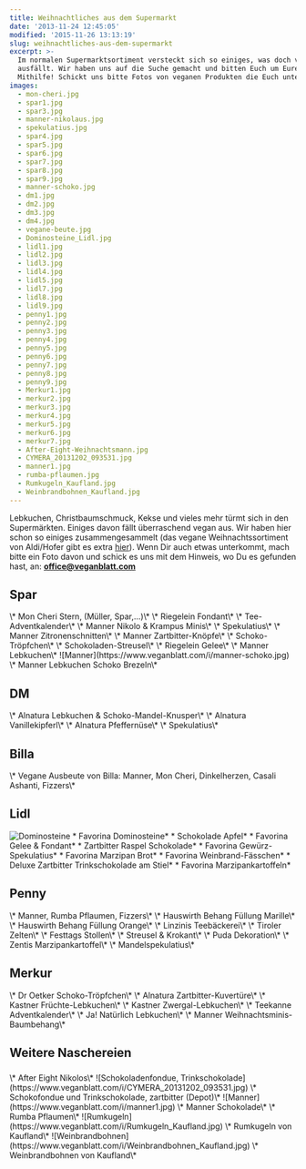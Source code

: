 ```yaml
---
title: Weihnachtliches aus dem Supermarkt
date: '2013-11-24 12:45:05'
modified: '2015-11-26 13:13:19'
slug: weihnachtliches-aus-dem-supermarkt
excerpt: >-
  Im normalen Supermarktsortiment versteckt sich so einiges, was doch vegan
  ausfällt. Wir haben uns auf die Suche gemacht und bitten Euch um Eure
  Mithilfe! Schickt uns bitte Fotos von veganen Produkten die Euch unterkommen.
images:
  - mon-cheri.jpg
  - spar1.jpg
  - spar3.jpg
  - manner-nikolaus.jpg
  - spekulatius.jpg
  - spar4.jpg
  - spar5.jpg
  - spar6.jpg
  - spar7.jpg
  - spar8.jpg
  - spar9.jpg
  - manner-schoko.jpg
  - dm1.jpg
  - dm2.jpg
  - dm3.jpg
  - dm4.jpg
  - vegane-beute.jpg
  - Dominosteine_Lidl.jpg
  - lidl1.jpg
  - lidl2.jpg
  - lidl3.jpg
  - lidl4.jpg
  - lidl5.jpg
  - lidl7.jpg
  - lidl8.jpg
  - lidl9.jpg
  - penny1.jpg
  - penny2.jpg
  - penny3.jpg
  - penny4.jpg
  - penny5.jpg
  - penny6.jpg
  - penny7.jpg
  - penny8.jpg
  - penny9.jpg
  - Merkur1.jpg
  - merkur2.jpg
  - merkur3.jpg
  - merkur4.jpg
  - merkur5.jpg
  - merkur6.jpg
  - merkur7.jpg
  - After-Eight-Weihnachtsmann.jpg
  - CYMERA_20131202_093531.jpg
  - manner1.jpg
  - rumba-pflaumen.jpg
  - Rumkugeln_Kaufland.jpg
  - Weinbrandbohnen_Kaufland.jpg
---
```


Lebkuchen, Christbaumschmuck, Kekse und vieles mehr türmt sich in den Supermärkten. Einiges davon fällt überraschend vegan aus. Wir haben hier schon so einiges zusammengesammelt (das vegane Weihnachtssortiment von Aldi/Hofer gibt es extra [hier](https://www.veganblatt.com/veganes-weihnachtssortiment-aldi-hofer)). Wenn Dir auch etwas unterkommt, mach bitte ein Foto davon und schick es uns mit dem Hinweis, wo Du es gefunden hast, an: **office@veganblatt.com**

## Spar

<!-- Image removed (no copyright): mon-cheri-300x225.jpg --> \* Mon Cheri Stern, (Müller, Spar,...)\* <!-- Image removed (no copyright): spar1-300x114.jpg --> \* Riegelein Fondant\* <!-- Image removed (no copyright): spar3-246x300.jpg --> \* Tee-Adventkalender\* <!-- Image removed (no copyright): manner-nikolaus-225x300.jpg --> \* Manner Nikolo & Krampus Minis\* <!-- Image removed (no copyright): spekulatius-300x225.jpg --> \* Spekulatius\* <!-- Image removed (no copyright): spar4-266x300.jpg --> \* Manner Zitronenschnitten\* <!-- Image removed (no copyright): spar5-300x192.jpg --> \* Manner Zartbitter-Knöpfe\* <!-- Image removed (no copyright): spar6-228x300.jpg --> \* Schoko-Tröpfchen\* <!-- Image removed (no copyright): spar7-258x300.jpg --> \* Schokoladen-Streusel\* <!-- Image removed (no copyright): spar8-300x188.jpg --> \* Riegelein Gelee\* <!-- Image removed (no copyright): spar9-300x192.jpg --> \* Manner Lebkuchen\* ![Manner](https://www.veganblatt.com/i/manner-schoko.jpg) \* Manner Lebkuchen Schoko Brezeln\*

## DM

<!-- Image removed (no copyright): dm1-300x253.jpg --> \* Alnatura Lebkuchen & Schoko-Mandel-Knusper\* <!-- Image removed (no copyright): dm2-197x300.jpg --> \* Alnatura Vanillekipferl\* <!-- Image removed (no copyright): dm3-300x296.jpg --> \* Alnatura Pfeffernüse\* <!-- Image removed (no copyright): dm4-300x109.jpg --> \* Spekulatius\*

## Billa

<!-- Image removed (no copyright): vegane-beute-300x200.jpg --> \* Vegane Ausbeute von Billa: Manner, Mon Cheri, Dinkelherzen, Casali Ashanti, Fizzers\*

## Lidl

![Dominosteine](https://www.veganblatt.com/i/Dominosteine_Lidl.jpg) \* Favorina Dominosteine\* <!-- Image removed (no copyright): lidl1-300x188.jpg --> \* Schokolade Apfel\* <!-- Image removed (no copyright): lidl2-300x188.jpg --> \* Favorina Gelee & Fondant\* <!-- Image removed (no copyright): lidl3-300x188.jpg --> \* Zartbitter Raspel Schokolade\* <!-- Image removed (no copyright): lidl4-300x199.jpg --> \* Favorina Gewürz-Spekulatius\* <!-- Image removed (no copyright): lidl5-300x188.jpg --> \* Favorina Marzipan Brot\* <!-- Image removed (no copyright): lidl7-224x300.jpg --> \* Favorina Weinbrand-Fässchen\* <!-- Image removed (no copyright): lidl8-219x300.jpg --> \* Deluxe Zartbitter Trinkschokolade am Stiel\* <!-- Image removed (no copyright): lidl9-280x300.jpg --> \* Favorina Marzipankartoffeln\*

## Penny

<!-- Image removed (no copyright): Pennymarkt-vegane-Süßigkeiten-lisa-300x297.jpg --> \* Manner, Rumba Pflaumen, Fizzers\* <!-- Image removed (no copyright): penny1-300x295.jpg --> \* Hauswirth Behang Füllung Marille\* <!-- Image removed (no copyright): penny2-300x249.jpg --> \* Hauswirth Behang Füllung Orange\* <!-- Image removed (no copyright): penny3-217x300.jpg --> \* Linzinis Teebäckerei\* <!-- Image removed (no copyright): penny4-208x300.jpg --> \* Tiroler Zelten\* <!-- Image removed (no copyright): penny5-257x300.jpg --> \* Festtags Stollen\* <!-- Image removed (no copyright): penny6-300x174.jpg --> \* Streusel & Krokant\* <!-- Image removed (no copyright): penny7-221x300.jpg --> \* Puda Dekoration\* <!-- Image removed (no copyright): penny8-300x244.jpg --> \* Zentis Marzipankartoffel\* <!-- Image removed (no copyright): penny9-300x133.jpg --> \* Mandelspekulatius\*

## Merkur

<!-- Image removed (no copyright): Merkur1-300x243.jpg --> \* Dr Oetker Schoko-Tröpfchen\* <!-- Image removed (no copyright): merkur2-146x300.jpg --> \* Alnatura Zartbitter-Kuvertüre\* <!-- Image removed (no copyright): merkur3-210x300.jpg --> \* Kastner Früchte-Lebkuchen\* <!-- Image removed (no copyright): merkur4-187x300.jpg --> \* Kastner Zwergal-Lebkuchen\* <!-- Image removed (no copyright): merkur5-300x190.jpg --> \* Teekanne Adventkalender\* <!-- Image removed (no copyright): merkur6-300x264.jpg --> \* Ja! Natürlich Lebkuchen\* <!-- Image removed (no copyright): merkur7-300x166.jpg --> \* Manner Weihnachtsminis-Baumbehang\*

## Weitere Naschereien

### [<!-- Image removed (no copyright): DSC_0573-300x168.jpg -->](https://www.veganblatt.com/i/DSC_0573.jpg)

<!-- Image removed (no copyright): After-Eight-Weihnachtsmann-300x168.jpg --> \* After Eight Nikolos\* ![Schokoladenfondue, Trinkschokolade](https://www.veganblatt.com/i/CYMERA_20131202_093531.jpg) \* Schokofondue und Trinkschokolade, zartbitter (Depot)\* ![Manner](https://www.veganblatt.com/i/manner1.jpg) \* Manner Schokolade\* <!-- Image removed (no copyright): rumba-pflaumen-225x300.jpg --> \* Rumba Pflaumen\* ![Rumkugeln](https://www.veganblatt.com/i/Rumkugeln_Kaufland.jpg) \* Rumkugeln von Kaufland\* ![Weinbrandbohnen](https://www.veganblatt.com/i/Weinbrandbohnen_Kaufland.jpg) \* Weinbrandbohnen von Kaufland\*
